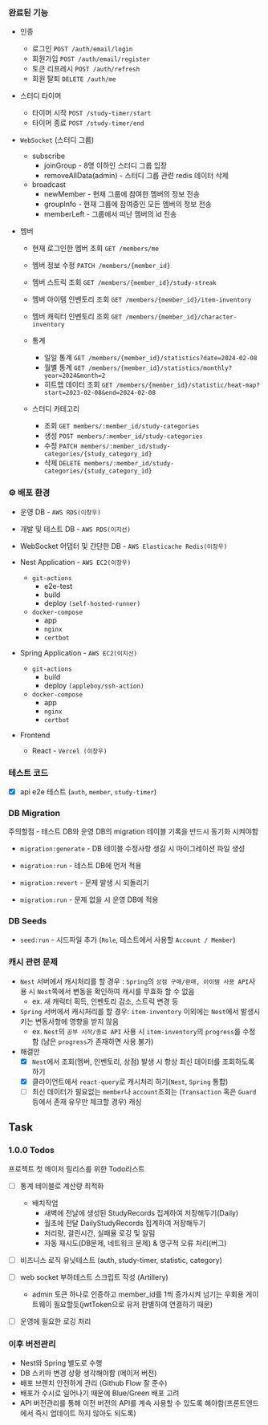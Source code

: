 ### 완료된 기능

- 인증

  - 로그인 `POST /auth/email/login`
  - 회원가입 `POST /auth/email/register`
  - 토큰 리프레시 `POST /auth/refresh`
  - 회원 탈퇴 `DELETE /auth/me`

- 스터디 타이머

  - 타이머 시작 `POST /study-timer/start`
  - 타이머 종료 `POST /study-timer/end`

- `WebSocket` (스터디 그룹)

  - subscribe
    - joinGroup - 8명 이하인 스터디 그룹 입장
    - removeAllData(admin) - 스터디 그룹 관련 redis 데이터 삭제
  - broadcast
    - newMember - 현재 그룹에 참여한 멤버의 정보 전송
    - groupInfo - 현재 그룹에 참여중인 모든 멤버의 정보 전송
    - memberLeft - 그룹에서 떠난 멤버의 id 전송

- 멤버

  - 현재 로그인한 멤버 조회 `GET /members/me`
  - 멤버 정보 수정 `PATCH /members/{member_id}`
  - 멤버 스트릭 조회 `GET /members/{member_id}/study-streak`
  - 멤버 아이템 인벤토리 조회 `GET /members/{member_id}/item-inventory`
  - 멤버 캐릭터 인벤토리 조회 `GET /members/{member_id}/character-inventory`

  - 통계

    - 일일 통계 `GET /members/{member_id}/statistics?date=2024-02-08`
    - 월별 통계 `GET /members/{member_id}/statistics/monthly?year=2024&month=2`
    - 히트맵 데이터 조회 `GET /members/{member_id}/statistic/heat-map?start=2023-02-08&end=2024-02-08`

  - 스터디 카테고리

    - 조회 `GET members/:member_id/study-categories`
    - 생성 `POST members/:member_id/study-categories`
    - 수정 `PATCH members/:member_id/study-categories/{study_category_id}`
    - 삭제 `DELETE members/:member_id/study-categories/{study_category_id}`

### ⚙️ 배포 환경

- 운영 DB - `AWS RDS(이창우)`
- 개발 및 테스트 DB - `AWS RDS(이지선)`
- WebSocket 어댑터 및 간단한 DB - `AWS Elasticache Redis(이창우)`

- Nest Application - `AWS EC2(이창우)`

  - `git-actions`
    - e2e-test
    - build
    - deploy `(self-hosted-runner)`
  - `docker-compose`
    - app
    - `nginx`
    - `certbot`

- Spring Application - `AWS EC2(이지선)`

  - `git-actions`
    - build
    - deploy `(appleboy/ssh-action)`
  - `docker-compose`
    - app
    - `nginx`
    - `certbot`

- Frontend
  - React - `Vercel (이창우)`

### 테스트 코드

- [x] api e2e 테스트 (`auth`, `member`, `study-timer`)

### DB Migration

주의할점 - 테스트 DB와 운영 DB의 migration 테이블 기록을 반드시 동기화 시켜야함

- `migration:generate` - DB 테이블 수정사항 생길 시 마이그레이션 파일 생성

- `migration:run` - 테스트 DB에 먼저 적용

- `migration:revert` - 문제 발생 시 되돌리기

- `migration:run` - 문제 없을 시 운영 DB에 적용

### DB Seeds

- `seed:run` - 시드파일 추가 (`Role`, 테스트에서 사용할 `Account / Member`)

### 캐시 관련 문제

- `Nest` 서버에서 캐시처리를 할 경우 : `Spring`의 `상점 구매/판매, 아이템 사용 API`사용 시 `Nest`쪽에서 변동을 확인하여 캐시를 무효화 할 수 없음
  - ex. 새 캐릭터 획득, 인벤토리 감소, 스트릭 변경 등
- `Spring` 서버에서 캐시처리를 할 경우: `item-inventory` 이외에는 `Nest`에서 발생시키는 변동사항에 영향을 받지 않음
  - ex. `Nest`의 `공부 시작/종료 API` 사용 시 `item-inventory`의 `progress`를 수정함 (남은 `progress`가 존재하면 사용 불가)
- 해결안
  - [x] `Nest`에서 조회(멤버, 인벤토리, 상점) 발생 시 항상 최신 데이터를 조회하도록 하기
  - [x] 클라이언트에서 `react-query`로 캐시처리 하기(`Nest`, `Spring` 통합)
  - [ ] 최신 데이터가 필요없는 `member`나 `account`조회는 (`Transaction` 혹은 `Guard` 등에서 존재 유무만 체크할 경우) 캐싱

## Task

### 1.0.0 Todos

프로젝트 첫 메이저 릴리스를 위한 Todo리스트

- [ ] 통계 테이블로 계산량 최적화

  - 배치작업
    - 새벽에 전날에 생성된 StudyRecords 집계하여 저장해두기(Daily)
    - 월초에 전달 DailyStudyRecords 집계하여 저장해두기
    - 처리량, 걸린시간, 실패율 로깅 및 알림
    - 자동 재시도(DB문제, 네트워크 문제) & 영구적 오류 처리(버그)

- [ ] 비즈니스 로직 유닛테스트 (auth, study-timer, statistic, category)
- [ ] web socket 부하테스트 스크립트 작성 (Artillery)

  - admin 토큰 하나로 인증하고 member_id를 1씩 증가시켜 넘기는 우회용 게이트웨이 필요할듯(jwtToken으로 유저 판별하여 연결하기 때문)

- [ ] 운영에 필요한 로깅 처리

### 이후 버전관리

- Nest와 Spring 별도로 수행
- DB 스키마 변경 상황 생각해야함 (메이저 버전)
- 배포 브랜치 안전하게 관리 (Github Flow 잘 준수)
- 배포가 수시로 일어나기 때문에 Blue/Green 배포 고려
- API 버전관리를 통해 이전 버전의 API를 계속 사용할 수 있도록 해야함(프론트엔드에서 즉시 업데이트 하지 않아도 되도록)
